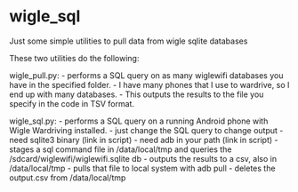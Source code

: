 # wigle_sql
Just some simple utilities to pull data from wigle sqlite databases

These two utilities do the following:

wigle_pull.py: - performs a SQL query on as many wiglewifi databases you have in the specified folder.
			   - I have many phones that I use to wardrive, so I end up with many databases.
			   - This outputs the results to the file you specify in the code in TSV format.

wigle_sql.py: - performs a SQL query on a running Android phone with Wigle Wardriving installed.
			  - just change the SQL query to change output
			  - need sqlite3 binary (link in script)
			  - need adb in your path (link in script)
			  - stages a sql command file in /data/local/tmp and queries the /sdcard/wiglewifi/wiglewifi.sqlite db
			  - outputs the results to a csv, also in /data/local/tmp
			  - pulls that file to local system with adb pull
			  - deletes the output.csv from /data/local/tmp
